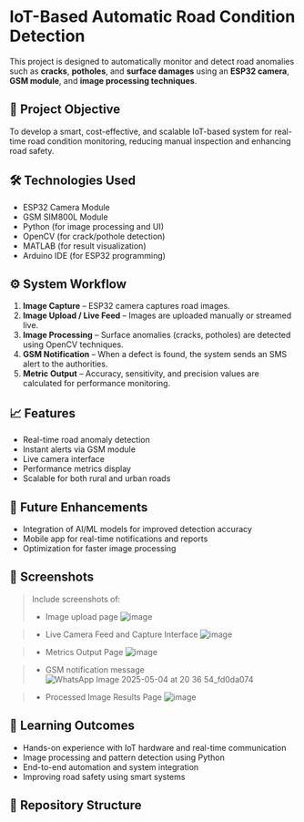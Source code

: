 # IoT-Based Automatic Road Condition Detection

This project is designed to automatically monitor and detect road anomalies such as **cracks**, **potholes**, and **surface damages** using an **ESP32 camera**, **GSM module**, and **image processing techniques**.

## 📌 Project Objective

To develop a smart, cost-effective, and scalable IoT-based system for real-time road condition monitoring, reducing manual inspection and enhancing road safety.

## 🛠️ Technologies Used

- ESP32 Camera Module  
- GSM SIM800L Module  
- Python (for image processing and UI)  
- OpenCV (for crack/pothole detection)  
- MATLAB (for result visualization)  
- Arduino IDE (for ESP32 programming)

## ⚙️ System Workflow

1. **Image Capture** – ESP32 camera captures road images.
2. **Image Upload / Live Feed** – Images are uploaded manually or streamed live.
3. **Image Processing** – Surface anomalies (cracks, potholes) are detected using OpenCV techniques.
4. **GSM Notification** – When a defect is found, the system sends an SMS alert to the authorities.
5. **Metric Output** – Accuracy, sensitivity, and precision values are calculated for performance monitoring.

## 📈 Features

- Real-time road anomaly detection
- Instant alerts via GSM module
- Live camera interface
- Performance metrics display
- Scalable for both rural and urban roads

## 🚀 Future Enhancements

- Integration of AI/ML models for improved detection accuracy  
- Mobile app for real-time notifications and reports  
- Optimization for faster image processing

## 📸 Screenshots

> Include screenshots of:
>  - Image upload page
> ![image](https://github.com/user-attachments/assets/5f3a802c-71c8-4e09-8948-97479884a370)

>- Live Camera Feed and Capture Interface
> ![image](https://github.com/user-attachments/assets/51ddd900-2b18-44b6-8658-76ac5a3f30b4)

> - Metrics Output Page 
> ![image](https://github.com/user-attachments/assets/35e2fe5d-40dc-4f2e-91ef-b0a8d94f9721)

>- GSM notification message  
> ![WhatsApp Image 2025-05-04 at 20 36 54_fd0da074](https://github.com/user-attachments/assets/66053773-0340-4461-9ff5-247d53f5cae8)

>- Processed Image Results Page
> ![image](https://github.com/user-attachments/assets/f736e200-5d0d-4ff9-9a5a-c3a8ef915a3a)
  

## 🧠 Learning Outcomes

- Hands-on experience with IoT hardware and real-time communication
- Image processing and pattern detection using Python
- End-to-end automation and system integration
- Improving road safety using smart systems

## 📂 Repository Structure

